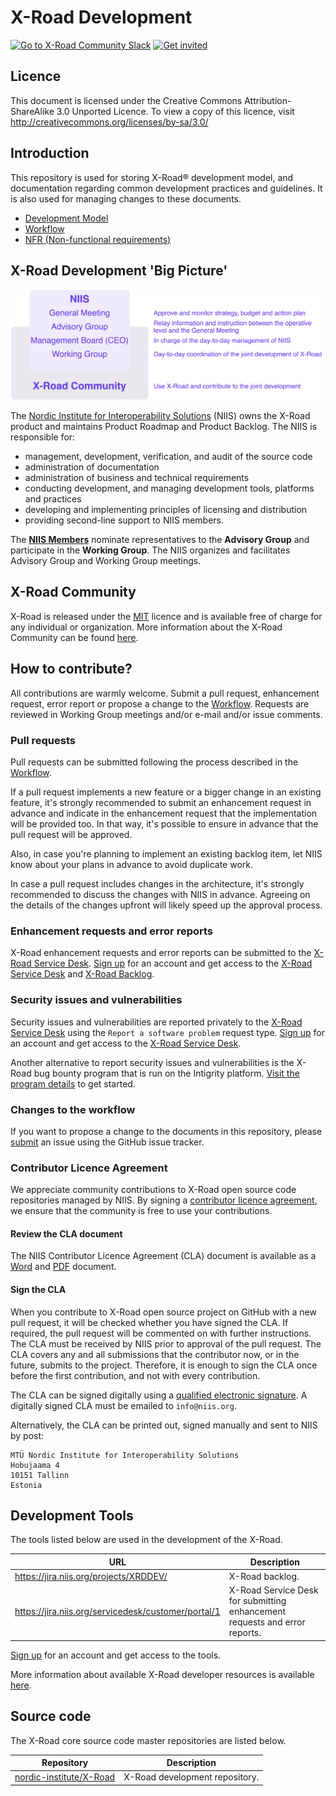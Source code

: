 # X-Road Development

[![Go to X-Road Community Slack](https://img.shields.io/badge/Go%20to%20Community%20Slack-grey.svg)](https://jointxroad.slack.com/)
[![Get invited](https://img.shields.io/badge/No%20Slack-Get%20invited-green.svg)](https://x-road.global/community)

## Licence

This document is licensed under the Creative Commons Attribution-ShareAlike 3.0 Unported Licence. To view a copy of this licence, visit http://creativecommons.org/licenses/by-sa/3.0/

## Introduction

This repository is used for storing X-Road® development model, and
documentation regarding common development practices and guidelines.
It is also used for managing changes to these documents.

- [Development Model](DEVELOPMENT_MODEL.md)
- [Workflow](WORKFLOW.md)
- [NFR (Non-functional requirements)](NFR.md)

## X-Road Development 'Big Picture'

![](IMG/xroad_development.png)

The [Nordic Institute for Interoperability Solutions](https://niis.org) (NIIS)
owns the X-Road product and maintains Product Roadmap and Product Backlog. The
NIIS is responsible for:

* management, development, verification, and audit of the source code
* administration of documentation
* administration of business and technical requirements
* conducting development, and managing development tools, platforms and practices
* developing and implementing principles of licensing and distribution
* providing second-line support to NIIS members.

The **[NIIS Members](https://www.niis.org/organization-and-management/)**
nominate representatives to the **Advisory Group** and participate in the
**Working Group**. The NIIS organizes and facilitates Advisory Group and
Working Group meetings.

## X-Road Community

X-Road is released under the [MIT](https://en.wikipedia.org/wiki/MIT_License)
licence and is available free of charge for any individual or organization.
More information about the X-Road Community can be found
[here](https://x-road.global/community).

## How to contribute?

All contributions are warmly welcome. Submit a pull request, enhancement request,
error report or propose a change to the [Workflow](WORKFLOW.md). Requests are
reviewed in Working Group meetings and/or e-mail and/or issue comments.

### Pull requests

Pull requests can be submitted following the process described in the
[Workflow](WORKFLOW.md#12-submitting-and-accepting-work).

If a pull request implements a new feature or a bigger change in an existing feature, it's strongly recommended to submit an enhancement request in advance and indicate in the enhancement request that the implementation will be provided too. In that way, it's possible to ensure in advance that the pull request will be approved.

Also, in case you're planning to implement an existing backlog item, let NIIS know about your plans in advance to avoid duplicate work.

In case a pull request includes changes in the architecture, it's strongly recommended to discuss the changes with NIIS in advance. Agreeing on the details of the changes upfront will likely speed up the approval process.

### Enhancement requests and error reports

X-Road enhancement requests and error reports can be submitted to the [X-Road Service
Desk](https://jira.niis.org/servicedesk/customer/portal/1).
[Sign up](https://jira.niis.org/secure/Signup!default.jspa) for an account and
get access to the [X-Road Service
Desk](https://jira.niis.org/servicedesk/customer/portal/1) and
[X-Road Backlog](https://jira.niis.org/projects/XRDDEV/).

### Security issues and vulnerabilities

Security issues and vulnerabilities are reported privately to the [X-Road Service
Desk](https://jira.niis.org/servicedesk/customer/portal/1) using the
`Report a software problem` request type.
[Sign up](https://jira.niis.org/secure/Signup!default.jspa) for an account and
get access to the [X-Road Service Desk](https://jira.niis.org/servicedesk/customer/portal/1).

Another alternative to report security issues and vulnerabilities is the X-Road bug bounty program that is run on the Intigrity platform. [Visit the program details](https://app.intigriti.com/programs/niis/x-road/detail) to get started.

### Changes to the workflow

If you want to propose a change to the documents in this repository, please
[submit](https://github.com/nordic-institute/X-Road-development/issues/new) an
issue using the GitHub issue tracker.

### Contributor Licence Agreement

We appreciate community contributions to X-Road open source code repositories
managed by NIIS. By signing a [contributor licence agreement](https://en.wikipedia.org/wiki/Contributor_License_Agreement),
we ensure that the community is free to use your contributions.

#### Review the CLA document

The NIIS Contributor Licence Agreement (CLA) document is available as
a [Word](docs/NIIS_Contributor_Licence_Agreement.docx) and
[PDF](docs/NIIS_Contributor_Licence_Agreement.pdf) document.

#### Sign the CLA

When you contribute to X-Road open source project on GitHub with a new pull
request, it will be checked whether you have signed the CLA. If required, the
pull request will be commented on with further instructions. The CLA must be
received by NIIS prior to approval of the pull request. The CLA covers any and
all submissions that the contributor now, or in the future, submits to the
project. Therefore, it is enough to sign the CLA once before the first
contribution, and not with every contribution.

The CLA can be signed digitally using a
[qualified electronic signature](https://ec.europa.eu/cefdigital/wiki/display/CEFDIGITAL/Introduction+to+e-signature).
A digitally signed CLA must be emailed to `info@niis.org`.

Alternatively, the CLA can be printed out, signed manually and sent to NIIS
by post:

    MTÜ Nordic Institute for Interoperability Solutions
    Hobujaama 4
    10151 Tallinn
    Estonia

## Development Tools

The tools listed below are used in the development of the X-Road.

| URL | Description |
| --- | --- |
| https://jira.niis.org/projects/XRDDEV/ | X-Road backlog. |
| https://jira.niis.org/servicedesk/customer/portal/1 | X-Road Service Desk for submitting enhancement requests and error reports. |

[Sign up](https://jira.niis.org/secure/Signup!default.jspa) for an account and
get access to the tools.

More information about available X-Road developer resources is available
[here](https://x-road.global/resources).

## Source code

The X-Road core source code master repositories are listed below.

| Repository | Description |
| --- | --- |
| [nordic-institute/X-Road](https://github.com/nordic-institute/X-Road) | X-Road development repository. |
